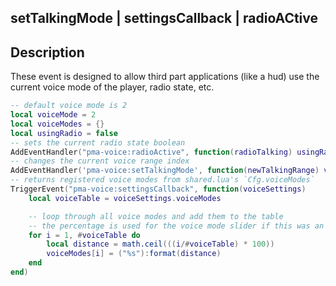 ## setTalkingMode | settingsCallback | radioACtive

## Description

These event is designed to allow third part applications (like a hud) use the current voice mode of the player, radio state, etc.

```lua
-- default voice mode is 2
local voiceMode = 2
local voiceModes = {}
local usingRadio = false
-- sets the current radio state boolean
AddEventHandler("pma-voice:radioActive", function(radioTalking) usingRadio = radioTalking end)
-- changes the current voice range index
AddEventHandler('pma-voice:setTalkingMode', function(newTalkingRange) voiceMode = newTalkingRange end)
-- returns registered voice modes from shared.lua's `Cfg.voiceModes`
TriggerEvent("pma-voice:settingsCallback", function(voiceSettings)
    local voiceTable = voiceSettings.voiceModes

    -- loop through all voice modes and add them to the table
    -- the percentage is used for the voice mode slider if this was an actual UI
    for i = 1, #voiceTable do
        local distance = math.ceil(((i/#voiceTable) * 100))
        voiceModes[i] = ("%s"):format(distance)
    end
end)
```